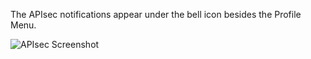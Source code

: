 The APIsec notifications appear under the bell icon besides the Profile Menu. 

<img alt="APIsec Screenshot" src="https://user-images.githubusercontent.com/75529175/168322569-3ca71bd5-1694-4417-a652-c892bb93cf78.png" />
